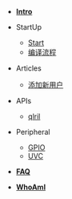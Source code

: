 - [**Intro**](/)

* StartUp

  - [Start](OverView/QuickStart.md)
  - [编译流程](OverView/BitbakeFlow.md)

* Articles

  - [添加新用户](articles/Yocto_add_users.md)

* APIs
	
  - [qlril](APIs/QLRIL.md)

* Peripheral

  - [GPIO](peripheral/gpio_01.md)
  - [UVC](peripheral/uvc.md)

* [**FAQ**](FAQ.md)

* [**WhoAmI**](about.md)
